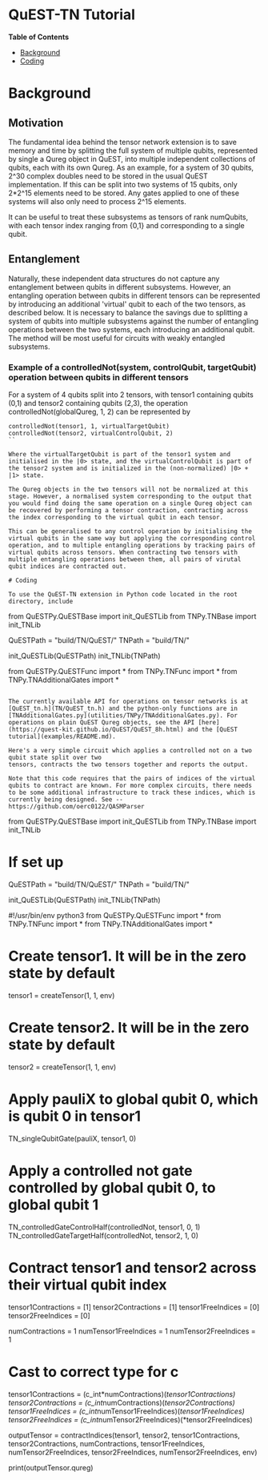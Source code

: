 QuEST-TN Tutorial
======

**Table of Contents**
- [Background](#background)
- [Coding](#coding)

# Background

## Motivation

The fundamental idea behind the tensor network extension is to save memory and time by splitting the full system of multiple qubits, represented by single a Qureg object in QuEST, into multiple independent collections of qubits, each with its own Qureg. As an example, for a system of 30 qubits, 2^30 complex doubles need to be stored in the usual QuEST implementation. If this can be split into two systems of 15 qubits, only 2*2^15 elements need to be stored. Any gates applied to one of these systems will also only need to process 2^15 elements. 

It can be useful to treat these subsystems as tensors of rank numQubits, with each tensor index ranging from {0,1} and corresponding to a single qubit.

## Entanglement

Naturally, these independent data structures do not capture any entanglement between qubits in different subsystems. However, an entangling operation between qubits in different tensors can be represented by introducing an additional 'virtual' qubit to each of the two tensors, as described below. It is necessary to balance the savings due to splitting a system of qubits into multiple subsystems against the number of entangling operations between the two systems, each introducing an additional qubit. The method will be most useful for circuits with weakly entangled subsystems.

### Example of a controlledNot(system, controlQubit, targetQubit) operation between qubits in different tensors

For a system of 4 qubits split into 2 tensors, with tensor1 containing qubits (0,1) and tensor2 containing qubits (2,3), the operation controlledNot(globalQureg, 1, 2) can be represented by 

```
controlledNot(tensor1, 1, virtualTargetQubit)
controlledNot(tensor2, virtualControlQubit, 2)
``

Where the virtualTargetQubit is part of the tensor1 system and initialised in the |0> state, and the virtualControlQubit is part of the tensor2 system and is initialized in the (non-normalized) |0> + |1> state. 

The Qureg objects in the two tensors will not be normalized at this stage. However, a normalised system corresponding to the output that you would find doing the same operation on a single Qureg object can be recovered by performing a tensor contraction, contracting across the index corresponding to the virtual qubit in each tensor. 

This can be generalised to any control operation by initialising the virtual qubits in the same way but applying the corresponding control operation, and to multiple entangling operations by tracking pairs of virtual qubits across tensors. When contracting two tensors with multiple entangling operations between them, all pairs of virutal qubit indices are contracted out.

# Coding

To use the QuEST-TN extension in Python code located in the root directory, include

```
from QuESTPy.QuESTBase import init_QuESTLib
from TNPy.TNBase import init_TNLib

QuESTPath = "build/TN/QuEST/"
TNPath = "build/TN/"

init_QuESTLib(QuESTPath)
init_TNLib(TNPath)

from QuESTPy.QuESTFunc import *
from TNPy.TNFunc import *
from TNPy.TNAdditionalGates import *
```

The currently available API for operations on tensor networks is at [QuEST_tn.h](TN/QuEST_tn.h) and the python-only functions are in [TNAdditionalGates.py](utilities/TNPy/TNAdditionalGates.py). For operations on plain QuEST Qureg objects, see the API [here](https://quest-kit.github.io/QuEST/QuEST_8h.html) and the [QuEST tutorial](examples/README.md). 

Here's a very simple circuit which applies a controlled not on a two qubit state split over two
tensors, contracts the two tensors together and reports the output. 

Note that this code requires that the pairs of indices of the virtual qubits to contract are known. For more complex circuits, there needs to be some additional infrastructure to track these indices, which is currently being designed. See -- https://github.com/oerc0122/QASMParser

```
from QuESTPy.QuESTBase import init_QuESTLib
from TNPy.TNBase import init_TNLib

# If set up
QuESTPath = "build/TN/QuEST/"
TNPath = "build/TN/"

init_QuESTLib(QuESTPath)
init_TNLib(TNPath)

#!/usr/bin/env python3
from QuESTPy.QuESTFunc import *
from TNPy.TNFunc import *
from TNPy.TNAdditionalGates import *

# Create tensor1. It will be in the zero state by default
tensor1 = createTensor(1, 1, env)

# Create tensor2. It will be in the zero state by default
tensor2 = createTensor(1, 1, env)

# Apply pauliX to global qubit 0, which is qubit 0 in tensor1
TN_singleQubitGate(pauliX, tensor1, 0)

# Apply a controlled not gate controlled by global qubit 0, to global qubit 1
TN_controlledGateControlHalf(controlledNot, tensor1, 0, 1)
TN_controlledGateTargetHalf(controlledNot, tensor2, 1, 0)

# Contract tensor1 and tensor2 across their virtual qubit index
tensor1Contractions = [1]
tensor2Contractions = [1]
tensor1FreeIndices = [0]
tensor2FreeIndices = [0]

numContractions = 1
numTensor1FreeIndices = 1
numTensor2FreeIndices = 1

# Cast to correct type for c
tensor1Contractions = (c_int*numContractions)(*tensor1Contractions)
tensor2Contractions = (c_int*numContractions)(*tensor2Contractions)
tensor1FreeIndices = (c_int*numTensor1FreeIndices)(*tensor1FreeIndices)
tensor2FreeIndices = (c_int*numTensor2FreeIndices)(*tensor2FreeIndices)

outputTensor = contractIndices(tensor1, tensor2, tensor1Contractions, tensor2Contractions, numContractions,
                tensor1FreeIndices, numTensor2FreeIndices, tensor2FreeIndices, numTensor2FreeIndices, env)

print(outputTensor.qureg)

```


